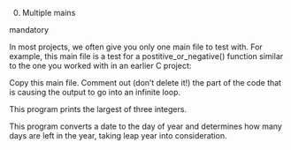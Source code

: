 0. Multiple mains

mandatory

In most projects, we often give you only one main file to test with. For example, this main file is a test for a postitive_or_negative() function similar to the one you worked with in an earlier C project:

Copy this main file. Comment out (don’t delete it!) the part of the code that is causing the output to go into an infinite loop.

This program prints the largest of three integers.

This program converts a date to the day of year and determines how many days are left in the year, taking leap year into consideration.

